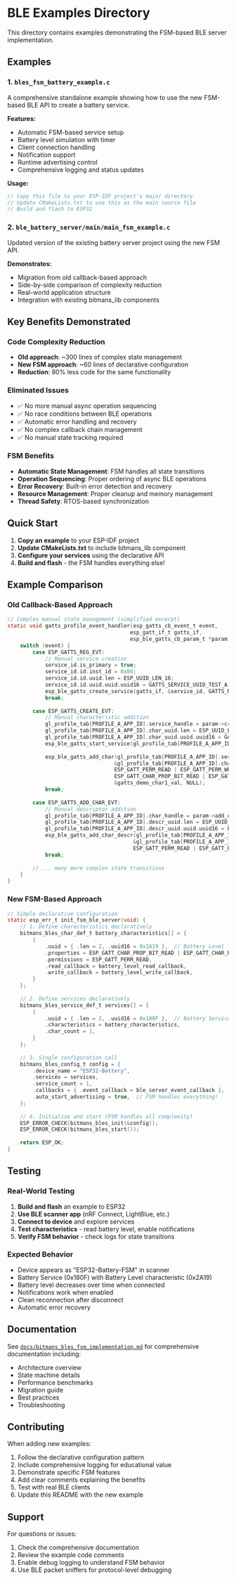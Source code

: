 # BLE Examples Directory

This directory contains examples demonstrating the FSM-based BLE server implementation.

## Examples

### 1. `bles_fsm_battery_example.c`
A comprehensive standalone example showing how to use the new FSM-based BLE API to create a battery service.

**Features:**
- Automatic FSM-based service setup
- Battery level simulation with timer
- Client connection handling
- Notification support
- Runtime advertising control
- Comprehensive logging and status updates

**Usage:**
```c
// Copy this file to your ESP-IDF project's main/ directory
// Update CMakeLists.txt to use this as the main source file
// Build and flash to ESP32
```

### 2. `ble_battery_server/main/main_fsm_example.c`
Updated version of the existing battery server project using the new FSM API.

**Demonstrates:**
- Migration from old callback-based approach
- Side-by-side comparison of complexity reduction
- Real-world application structure
- Integration with existing bitmans_lib components

## Key Benefits Demonstrated

### Code Complexity Reduction
- **Old approach**: ~300 lines of complex state management
- **New FSM approach**: ~60 lines of declarative configuration
- **Reduction**: 80% less code for the same functionality

### Eliminated Issues
- ✅ No more manual async operation sequencing
- ✅ No race conditions between BLE operations  
- ✅ Automatic error handling and recovery
- ✅ No complex callback chain management
- ✅ No manual state tracking required

### FSM Benefits
- **Automatic State Management**: FSM handles all state transitions
- **Operation Sequencing**: Proper ordering of async BLE operations
- **Error Recovery**: Built-in error detection and recovery
- **Resource Management**: Proper cleanup and memory management
- **Thread Safety**: RTOS-based synchronization

## Quick Start

1. **Copy an example** to your ESP-IDF project
2. **Update CMakeLists.txt** to include bitmans_lib component
3. **Configure your services** using the declarative API
4. **Build and flash** - the FSM handles everything else!

## Example Comparison

### Old Callback-Based Approach
```c
// Complex manual state management (simplified excerpt)
static void gatts_profile_event_handler(esp_gatts_cb_event_t event, 
                                       esp_gatt_if_t gatts_if, 
                                       esp_ble_gatts_cb_param_t *param) {
    switch (event) {
        case ESP_GATTS_REG_EVT:
            // Manual service creation
            service_id.is_primary = true;
            service_id.id.inst_id = 0x00;
            service_id.id.uuid.len = ESP_UUID_LEN_16;
            service_id.id.uuid.uuid.uuid16 = GATTS_SERVICE_UUID_TEST_A;
            esp_ble_gatts_create_service(gatts_if, &service_id, GATTS_NUM_HANDLE_TEST_A);
            break;
            
        case ESP_GATTS_CREATE_EVT:
            // Manual characteristic addition
            gl_profile_tab[PROFILE_A_APP_ID].service_handle = param->create.service_handle;
            gl_profile_tab[PROFILE_A_APP_ID].char_uuid.len = ESP_UUID_LEN_16;
            gl_profile_tab[PROFILE_A_APP_ID].char_uuid.uuid.uuid16 = GATTS_CHAR_UUID_TEST_A;
            esp_ble_gatts_start_service(gl_profile_tab[PROFILE_A_APP_ID].service_handle);
            
            esp_ble_gatts_add_char(gl_profile_tab[PROFILE_A_APP_ID].service_handle, 
                                  &gl_profile_tab[PROFILE_A_APP_ID].char_uuid,
                                  ESP_GATT_PERM_READ | ESP_GATT_PERM_WRITE,
                                  ESP_GATT_CHAR_PROP_BIT_READ | ESP_GATT_CHAR_PROP_BIT_WRITE | ESP_GATT_CHAR_PROP_BIT_NOTIFY,
                                  &gatts_demo_char1_val, NULL);
            break;
            
        case ESP_GATTS_ADD_CHAR_EVT:
            // Manual descriptor addition
            gl_profile_tab[PROFILE_A_APP_ID].char_handle = param->add_char.attr_handle;
            gl_profile_tab[PROFILE_A_APP_ID].descr_uuid.len = ESP_UUID_LEN_16;
            gl_profile_tab[PROFILE_A_APP_ID].descr_uuid.uuid.uuid16 = ESP_GATT_UUID_CHAR_CLIENT_CONFIG;
            esp_ble_gatts_add_char_descr(gl_profile_tab[PROFILE_A_APP_ID].service_handle, 
                                        &gl_profile_tab[PROFILE_A_APP_ID].descr_uuid,
                                        ESP_GATT_PERM_READ | ESP_GATT_PERM_WRITE, NULL, NULL);
            break;
            
        // ... many more complex state transitions
    }
}
```

### New FSM-Based Approach  
```c
// Simple declarative configuration
static esp_err_t init_fsm_ble_server(void) {
    // 1. Define characteristics declaratively
    bitmans_bles_char_def_t battery_characteristics[] = {
        {
            .uuid = { .len = 2, .uuid16 = 0x2A19 },  // Battery Level
            .properties = ESP_GATT_CHAR_PROP_BIT_READ | ESP_GATT_CHAR_PROP_BIT_NOTIFY,
            .permissions = ESP_GATT_PERM_READ,
            .read_callback = battery_level_read_callback,
            .write_callback = battery_level_write_callback,
        }
    };
    
    // 2. Define services declaratively
    bitmans_bles_service_def_t services[] = {
        {
            .uuid = { .len = 2, .uuid16 = 0x180F },  // Battery Service
            .characteristics = battery_characteristics,
            .char_count = 1,
        }
    };
    
    // 3. Single configuration call
    bitmans_bles_config_t config = {
        .device_name = "ESP32-Battery",
        .services = services,
        .service_count = 1,
        .callbacks = { .event_callback = ble_server_event_callback },
        .auto_start_advertising = true,  // FSM handles everything!
    };
    
    // 4. Initialize and start (FSM handles all complexity)
    ESP_ERROR_CHECK(bitmans_bles_init(&config));
    ESP_ERROR_CHECK(bitmans_bles_start());
    
    return ESP_OK;
}
```

## Testing

### Real-World Testing
1. **Build and flash** an example to ESP32
2. **Use BLE scanner app** (nRF Connect, LightBlue, etc.) 
3. **Connect to device** and explore services
4. **Test characteristics** - read battery level, enable notifications
5. **Verify FSM behavior** - check logs for state transitions

### Expected Behavior
- Device appears as "ESP32-Battery-FSM" in scanner
- Battery Service (0x180F) with Battery Level characteristic (0x2A19) 
- Battery level decreases over time when connected
- Notifications work when enabled
- Clean reconnection after disconnect
- Automatic error recovery

## Documentation

See [`docs/bitmans_bles_fsm_implementation.md`](../docs/bitmans_bles_fsm_implementation.md) for comprehensive documentation including:
- Architecture overview
- State machine details  
- Performance benchmarks
- Migration guide
- Best practices
- Troubleshooting

## Contributing

When adding new examples:
1. Follow the declarative configuration pattern
2. Include comprehensive logging for educational value
3. Demonstrate specific FSM features
4. Add clear comments explaining the benefits
5. Test with real BLE clients
6. Update this README with the new example

## Support

For questions or issues:
1. Check the comprehensive documentation
2. Review the example code comments
3. Enable debug logging to understand FSM behavior
4. Use BLE packet sniffers for protocol-level debugging
